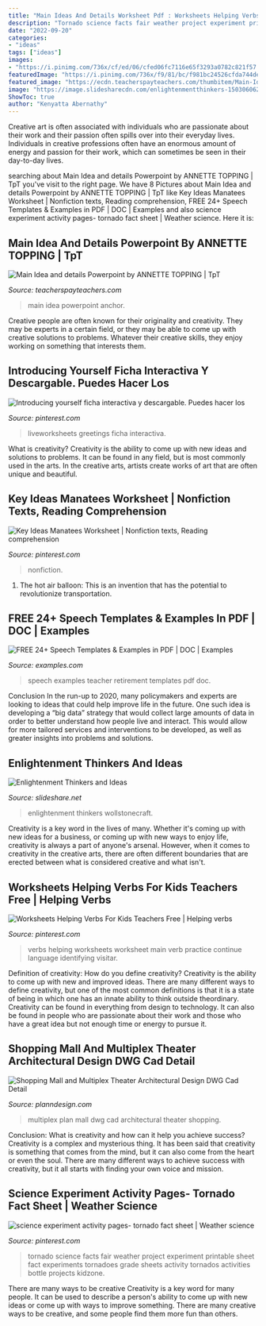 ```yaml
---
title: "Main Ideas And Details Worksheet Pdf : Worksheets Helping Verbs For Kids Teachers Free"
description: "Tornado science facts fair weather project experiment printable sheet fact experiments tornadoes grade sheets activity tornados activities bottle projects kidzone"
date: "2022-09-20"
categories:
- "ideas"
tags: ["ideas"]
images:
- "https://i.pinimg.com/736x/cf/ed/06/cfed06fc7116e65f3293a0782c821f57.jpg"
featuredImage: "https://i.pinimg.com/736x/f9/81/bc/f981bc24526cfda744deefc11f0dc888--tornado-craft-tornado-science-fair-project.jpg"
featured_image: "https://ecdn.teacherspayteachers.com/thumbitem/Main-Idea-and-details-Powerpoint-008482000-1374433253-1397011507/original-782852-1.jpg"
image: "https://image.slidesharecdn.com/enlightenmentthinkers-150306062153-conversion-gate01/95/enlightenment-thinkers-and-ideas-15-638.jpg?cb=1425644575"
ShowToc: true
author: "Kenyatta Abernathy"
---
```



Creative art is often associated with individuals who are passionate about their work and their passion often spills over into their everyday lives. Individuals in creative professions often have an enormous amount of energy and passion for their work, which can sometimes be seen in their day-to-day lives.

	

		
searching about Main Idea and details Powerpoint by ANNETTE TOPPING | TpT you've visit to the right page. We have 8 Pictures about Main Idea and details Powerpoint by ANNETTE TOPPING | TpT like Key Ideas Manatees Worksheet | Nonfiction texts, Reading comprehension, FREE 24+ Speech Templates &amp; Examples in PDF | DOC | Examples and also science experiment activity pages- tornado fact sheet | Weather science. Here it is:
		
    
## Main Idea And Details Powerpoint By ANNETTE TOPPING | TpT

<img loading=lazy src="https://ecdn.teacherspayteachers.com/thumbitem/Main-Idea-and-details-Powerpoint-008482000-1374433253-1397011507/original-782852-1.jpg" onerror="this.onerror=null;this.src='https://tse1.mm.bing.net/th?id=OIP.HIZjddMfxf1g9O0ZTGojMwAAAA&amp;pid=15.1';" alt="Main Idea and details Powerpoint by ANNETTE TOPPING | TpT">

_Source: teacherspayteachers.com_

>main idea powerpoint anchor. 

	

Creative people are often known for their originality and creativity. They may be experts in a certain field, or they may be able to come up with creative solutions to problems. Whatever their creative skills, they enjoy working on something that interests them.

    
## Introducing Yourself Ficha Interactiva Y Descargable. Puedes Hacer Los

<img loading=lazy src="https://i.pinimg.com/736x/cf/ed/06/cfed06fc7116e65f3293a0782c821f57.jpg" onerror="this.onerror=null;this.src='https://tse3.mm.bing.net/th?id=OIP.Iu92FYTh7a22NqZyoAlN8gHaKe&amp;pid=15.1';" alt="Introducing yourself ficha interactiva y descargable. Puedes hacer los">

_Source: pinterest.com_

>liveworksheets greetings ficha interactiva. 

	

What is creativity?
Creativity is the ability to come up with new ideas and solutions to problems. It can be found in any field, but is most commonly used in the arts. In the creative arts, artists create works of art that are often unique and beautiful.

    
## Key Ideas Manatees Worksheet | Nonfiction Texts, Reading Comprehension

<img loading=lazy src="https://i.pinimg.com/736x/5e/4c/29/5e4c294029d1157ed0cb619147a25403.jpg" onerror="this.onerror=null;this.src='https://tse1.mm.bing.net/th?id=OIP.r4SMO5sQ1pvXa9ofhOeczwHaJl&amp;pid=15.1';" alt="Key Ideas Manatees Worksheet | Nonfiction texts, Reading comprehension">

_Source: pinterest.com_

>nonfiction. 

	

1. The hot air balloon: This is an invention that has the potential to revolutionize transportation.

    
## FREE 24+ Speech Templates &amp; Examples In PDF | DOC | Examples

<img loading=lazy src="https://images.examples.com/wp-content/uploads/2017/05/Teacher-Retirement-Speech.jpg" onerror="this.onerror=null;this.src='https://tse1.mm.bing.net/th?id=OIP.ArB4YM7BTdr_impIBUGubAHaJA&amp;pid=15.1';" alt="FREE 24+ Speech Templates &amp; Examples in PDF | DOC | Examples">

_Source: examples.com_

>speech examples teacher retirement templates pdf doc. 

	

Conclusion
In the run-up to 2020, many policymakers and experts are looking to ideas that could help improve life in the future. One such idea is developing a “big data” strategy that would collect large amounts of data in order to better understand how people live and interact. This would allow for more tailored services and interventions to be developed, as well as greater insights into problems and solutions.

    
## Enlightenment Thinkers And Ideas

<img loading=lazy src="https://image.slidesharecdn.com/enlightenmentthinkers-150306062153-conversion-gate01/95/enlightenment-thinkers-and-ideas-15-638.jpg?cb=1425644575" onerror="this.onerror=null;this.src='https://tse4.mm.bing.net/th?id=OIP.XTw0wyMD1wxGzl7oWeFZtAHaFj&amp;pid=15.1';" alt="Enlightenment Thinkers and Ideas">

_Source: slideshare.net_

>enlightenment thinkers wollstonecraft. 

	

Creativity is a key word in the lives of many. Whether it's coming up with new ideas for a business, or coming up with new ways to enjoy life, creativity is always a part of anyone's arsenal. However, when it comes to creativity in the creative arts, there are often different boundaries that are erected between what is considered creative and what isn't.

    
## Worksheets Helping Verbs For Kids Teachers Free | Helping Verbs

<img loading=lazy src="https://i.pinimg.com/736x/46/7a/e5/467ae5df35300089df196aa720bff8c7--verbs-for-kids-second-grade.jpg" onerror="this.onerror=null;this.src='https://tse4.mm.bing.net/th?id=OIP.2crVQgwbF-3kF0Pxskn4ugHaKe&amp;pid=15.1';" alt="Worksheets Helping Verbs For Kids Teachers Free | Helping verbs">

_Source: pinterest.com_

>verbs helping worksheets worksheet main verb practice continue language identifying visitar. 

	

Definition of creativity: How do you define creativity?
Creativity is the ability to come up with new and improved ideas. There are many different ways to define creativity, but one of the most common definitions is that it is a state of being in which one has an innate ability to think outside theordinary. Creativity can be found in everything from design to technology. It can also be found in people who are passionate about their work and those who have a great idea but not enough time or energy to pursue it.

    
## Shopping Mall And Multiplex Theater Architectural Design DWG Cad Detail

<img loading=lazy src="https://www.planndesign.com/sites/default/files/styles/1200x620/public/2019/12/shopping-mall-and-multiplex-theater-architectural-design-dwg-cad-detail.jpg?itok=M4F3tbow" onerror="this.onerror=null;this.src='https://tse4.mm.bing.net/th?id=OIP.ZaywpYthX8lUkDyOSkMfcgHaD0&amp;pid=15.1';" alt="Shopping Mall and Multiplex Theater Architectural Design DWG Cad Detail">

_Source: planndesign.com_

>multiplex plan mall dwg cad architectural theater shopping. 

	

Conclusion: What is creativity and how can it help you achieve success?
Creativity is a complex and mysterious thing. It has been said that creativity is something that comes from the mind, but it can also come from the heart or even the soul. There are many different ways to achieve success with creativity, but it all starts with finding your own voice and mission.

    
## Science Experiment Activity Pages- Tornado Fact Sheet | Weather Science

<img loading=lazy src="https://i.pinimg.com/736x/f9/81/bc/f981bc24526cfda744deefc11f0dc888--tornado-craft-tornado-science-fair-project.jpg" onerror="this.onerror=null;this.src='https://tse4.mm.bing.net/th?id=OIP.jp5pJybNOEvPRL575s-EfQHaJ4&amp;pid=15.1';" alt="science experiment activity pages- tornado fact sheet | Weather science">

_Source: pinterest.com_

>tornado science facts fair weather project experiment printable sheet fact experiments tornadoes grade sheets activity tornados activities bottle projects kidzone. 

	

There are many ways to be creative
Creativity is a key word for many people. It can be used to describe a person's ability to come up with new ideas or come up with ways to improve something. There are many creative ways to be creative, and some people find them more fun than others.

